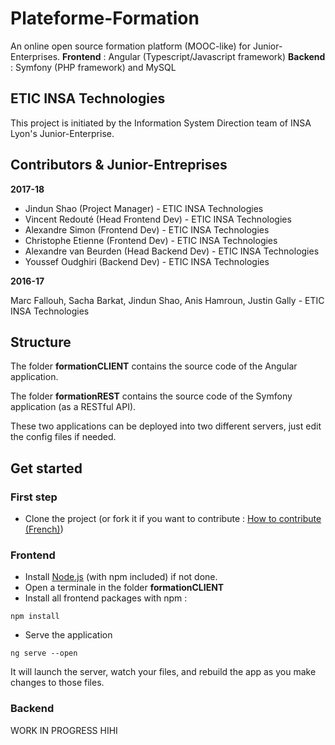 # Plateforme-Formation
An online open source formation platform (MOOC-like) for Junior-Enterprises.
**Frontend** : Angular (Typescript/Javascript framework)
**Backend** : Symfony (PHP framework) and MySQL

## ETIC INSA Technologies
This project is initiated by the Information System Direction team of INSA Lyon's Junior-Enterprise.

## Contributors & Junior-Entreprises
**2017-18**
- Jindun Shao (Project Manager) - ETIC INSA Technologies
- Vincent Redouté (Head Frontend Dev) - ETIC INSA Technologies
- Alexandre Simon (Frontend Dev) - ETIC INSA Technologies
- Christophe Etienne (Frontend Dev) - ETIC INSA Technologies
- Alexandre van Beurden (Head Backend Dev) - ETIC INSA Technologies
- Youssef Oudghiri (Backend Dev) - ETIC INSA Technologies

**2016-17**

Marc Fallouh, Sacha Barkat, Jindun Shao, Anis Hamroun, Justin Gally - ETIC INSA Technologies

## Structure
The folder **formationCLIENT** contains the source code of the Angular application.

The folder **formationREST** contains the source code of the Symfony application (as a RESTful API).

These two applications can be deployed into two different servers, just edit the config files if needed.

## Get started

### First step
- Clone the project (or fork it if you want to contribute : [How to contribute (French)](https://github.com/ETICINSATechnologies/Formation/tree/master))

### Frontend
- Install [Node.js](https://nodejs.org/en/download/) (with npm included) if not done.
- Open a terminale in the folder **formationCLIENT**
- Install all frontend packages with npm :
```
npm install
```
- Serve the application
```
ng serve --open
```
It will launch the server, watch your files, and rebuild the app as you make changes to those files.

### Backend
WORK IN PROGRESS HIHI
